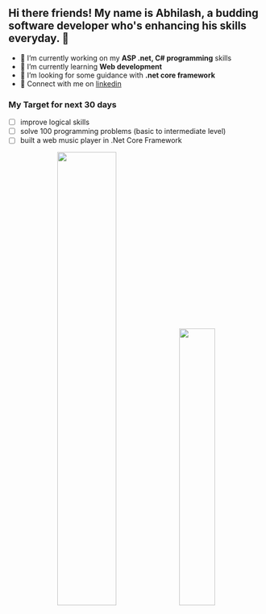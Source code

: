## Hi there friends! My name is Abhilash, a budding software developer who's enhancing his skills everyday. 👋

<!--
**abhilash-kaim/abhilash-kaim** is a ✨ _special_ ✨ repository because its `README.md` (this file) appears on your GitHub profile.

Here are some ideas to get you started:-->

- 🔭 I’m currently working on my **ASP .net, C# programming** skills
- 🌱 I’m currently learning **Web development**
- 🤔 I’m looking for some guidance with **.net core framework**
- 📱 Connect with me on [linkedin](https://www.linkedin.com/in/abhilash-kaim-231bb21a0/)

### My Target for next 30 days
- [ ] improve logical skills
- [ ] solve 100 programming problems (basic to intermediate level)
- [ ] built a web music player in .Net Core Framework
<p align ="center">
  <img width =48% src="https://github-readme-stats.vercel.app/api?username=abhilash-kaim"/>
  <img width =37.5% src="https://github-readme-stats.vercel.app/api/top-langs/?username=abhilash-kaim&layout=compact"/>
<!--   <img src="https://wakatime.com/share/@abhilashk/759faa5d-5f49-402e-9630-bf26a1f155f1.png" /></a> -->
  <!--<img width =35% src="[![Harlok's wakatime stats](https://github-readme-stats.vercel.app/api/wakatime?username=@abhilashk"/>-->
  <!--<img width =37.5% src="https://github-readme-stats.vercel.app/api/wakatime?username=abhilashk"/>-->
  </p>
